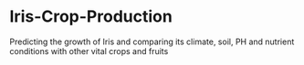 # Iris-Crop-Production
Predicting the growth of Iris and comparing its climate, soil, PH and nutrient conditions with other vital crops and fruits 
